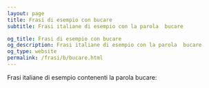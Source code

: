 ```yaml
---
layout: page
title: Frasi di esempio con bucare 
subtitle: Frasi italiane di esempio con la parola  bucare

og_title: Frasi di esempio con bucare 
og_description: Frasi italiane di esempio con la parola  bucare
og_type: website
permalink: /frasi/b/bucare.html
---
```


Frasi italiane di esempio contenenti la parola bucare:


